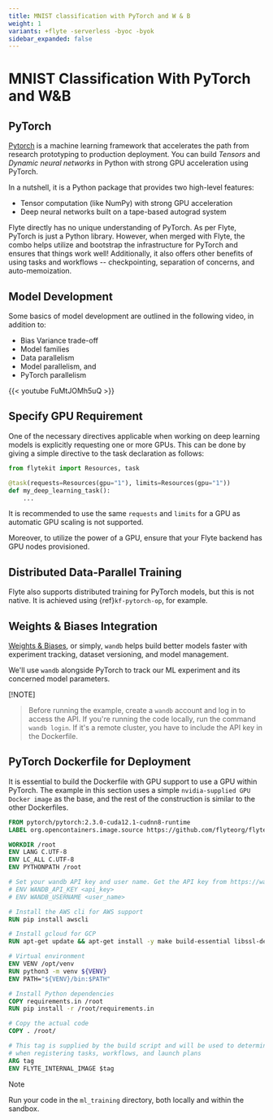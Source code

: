 ```yaml
---
title: MNIST classification with PyTorch and W & B
weight: 1
variants: +flyte -serverless -byoc -byok
sidebar_expanded: false
---
```


# MNIST Classification With PyTorch and W&B

## PyTorch

[Pytorch](https://pytorch.org) is a machine learning framework that accelerates the path from research prototyping
to production deployment. You can build *Tensors* and *Dynamic neural networks* in Python with strong GPU acceleration
using PyTorch.

In a nutshell, it is a Python package that provides two high-level features:

- Tensor computation (like NumPy) with strong GPU acceleration
- Deep neural networks built on a tape-based autograd system

Flyte directly has no unique understanding of PyTorch. As per Flyte, PyTorch is just a Python library.
However, when merged with Flyte, the combo helps utilize and bootstrap the infrastructure for PyTorch and ensures that things work well!
Additionally, it also offers other benefits of using tasks and workflows -- checkpointing, separation of concerns, and auto-memoization.

## Model Development

Some basics of model development are outlined in the following video, in addition to:

- Bias Variance trade-off
- Model families
- Data parallelism
- Model parallelism, and
- PyTorch parallelism

{{< youtube FuMtJOMh5uQ >}}

## Specify GPU Requirement

One of the necessary directives applicable when working on deep learning models is explicitly requesting one or more GPUs.
This can be done by giving a simple directive to the task declaration as follows:

```python
from flytekit import Resources, task

@task(requests=Resources(gpu="1"), limits=Resources(gpu="1"))
def my_deep_learning_task():
    ...
```

It is recommended to use the same `requests` and `limits` for a GPU as automatic GPU scaling is not supported.

Moreover, to utilize the power of a GPU, ensure that your Flyte backend has GPU nodes provisioned.

## Distributed Data-Parallel Training

Flyte also supports distributed training for PyTorch models, but this is not native. It is achieved using {ref}`kf-pytorch-op`, for example.

## Weights & Biases Integration

[Weights & Biases](https://wandb.ai/site), or simply, `wandb` helps build better models faster with experiment tracking, dataset versioning, and model management.

We'll use `wandb` alongside PyTorch to track our ML experiment and its concerned model parameters.

[!NOTE]
> Before running the example, create a `wandb` account and log in to access the API.
> If you're running the code locally, run the command `wandb login`.
> If it's a remote cluster, you have to include the API key in the Dockerfile.

## PyTorch Dockerfile for Deployment

It is essential to build the Dockerfile with GPU support to use a GPU within PyTorch.
The example in this section uses a simple `nvidia-supplied GPU Docker image` as the base, and the rest of the construction is similar to the other Dockerfiles.

```dockerfile
FROM pytorch/pytorch:2.3.0-cuda12.1-cudnn8-runtime
LABEL org.opencontainers.image.source https://github.com/flyteorg/flytesnacks

WORKDIR /root
ENV LANG C.UTF-8
ENV LC_ALL C.UTF-8
ENV PYTHONPATH /root

# Set your wandb API key and user name. Get the API key from https://wandb.ai/authorize.
# ENV WANDB_API_KEY <api_key>
# ENV WANDB_USERNAME <user_name>

# Install the AWS cli for AWS support
RUN pip install awscli

# Install gcloud for GCP
RUN apt-get update && apt-get install -y make build-essential libssl-dev curl

# Virtual environment
ENV VENV /opt/venv
RUN python3 -m venv ${VENV}
ENV PATH="${VENV}/bin:$PATH"

# Install Python dependencies
COPY requirements.in /root
RUN pip install -r /root/requirements.in

# Copy the actual code
COPY . /root/

# This tag is supplied by the build script and will be used to determine the version
# when registering tasks, workflows, and launch plans
ARG tag
ENV FLYTE_INTERNAL_IMAGE $tag
```

> [!NOTE]
> Run your code in the `ml_training` directory, both locally and within the sandbox.
